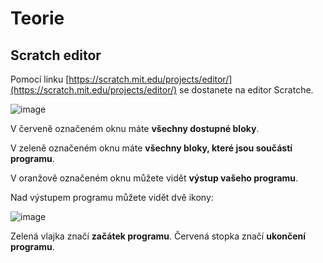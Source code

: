 # Teorie

## Scratch editor
Pomocí linku [https://scratch.mit.edu/projects/editor/](https://scratch.mit.edu/projects/editor/) se dostanete na editor Scratche.

![image](https://github.com/jaywor1/scratch/blob/main/prvn%C3%AD_program/images/codespace.png)

V červeně označeném oknu máte **všechny dostupné bloky**.

V zeleně označeném oknu máte **všechny bloky, které jsou součástí programu**.

V oranžově označeném oknu můžete vidět **výstup vašeho programu**.

Nad výstupem programu můžete vidět dvě ikony:

![image](https://github.com/jaywor1/scratch/blob/main/prvn%C3%AD_program/images/kontrola_programu.png)

Zelená vlajka značí **začátek programu**.
Červená stopka značí **ukončení programu**.
